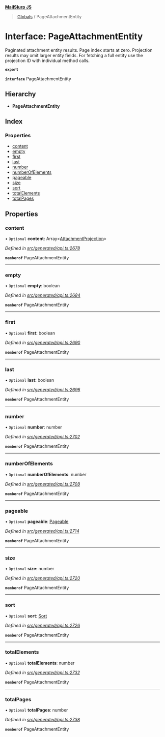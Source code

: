 **[MailSlurp JS](../README.md)**

> [Globals](../README.md) / PageAttachmentEntity

# Interface: PageAttachmentEntity

Paginated attachment entity results. Page index starts at zero. Projection results may omit larger entity fields. For fetching a full entity use the projection ID with individual method calls.

**`export`** 

**`interface`** PageAttachmentEntity

## Hierarchy

* **PageAttachmentEntity**

## Index

### Properties

* [content](pageattachmententity.md#content)
* [empty](pageattachmententity.md#empty)
* [first](pageattachmententity.md#first)
* [last](pageattachmententity.md#last)
* [number](pageattachmententity.md#number)
* [numberOfElements](pageattachmententity.md#numberofelements)
* [pageable](pageattachmententity.md#pageable)
* [size](pageattachmententity.md#size)
* [sort](pageattachmententity.md#sort)
* [totalElements](pageattachmententity.md#totalelements)
* [totalPages](pageattachmententity.md#totalpages)

## Properties

### content

• `Optional` **content**: Array\<[AttachmentProjection](attachmentprojection.md)>

*Defined in [src/generated/api.ts:2678](https://github.com/mailslurp/mailslurp-client/blob/8d5c17f/src/generated/api.ts#L2678)*

**`memberof`** PageAttachmentEntity

___

### empty

• `Optional` **empty**: boolean

*Defined in [src/generated/api.ts:2684](https://github.com/mailslurp/mailslurp-client/blob/8d5c17f/src/generated/api.ts#L2684)*

**`memberof`** PageAttachmentEntity

___

### first

• `Optional` **first**: boolean

*Defined in [src/generated/api.ts:2690](https://github.com/mailslurp/mailslurp-client/blob/8d5c17f/src/generated/api.ts#L2690)*

**`memberof`** PageAttachmentEntity

___

### last

• `Optional` **last**: boolean

*Defined in [src/generated/api.ts:2696](https://github.com/mailslurp/mailslurp-client/blob/8d5c17f/src/generated/api.ts#L2696)*

**`memberof`** PageAttachmentEntity

___

### number

• `Optional` **number**: number

*Defined in [src/generated/api.ts:2702](https://github.com/mailslurp/mailslurp-client/blob/8d5c17f/src/generated/api.ts#L2702)*

**`memberof`** PageAttachmentEntity

___

### numberOfElements

• `Optional` **numberOfElements**: number

*Defined in [src/generated/api.ts:2708](https://github.com/mailslurp/mailslurp-client/blob/8d5c17f/src/generated/api.ts#L2708)*

**`memberof`** PageAttachmentEntity

___

### pageable

• `Optional` **pageable**: [Pageable](pageable.md)

*Defined in [src/generated/api.ts:2714](https://github.com/mailslurp/mailslurp-client/blob/8d5c17f/src/generated/api.ts#L2714)*

**`memberof`** PageAttachmentEntity

___

### size

• `Optional` **size**: number

*Defined in [src/generated/api.ts:2720](https://github.com/mailslurp/mailslurp-client/blob/8d5c17f/src/generated/api.ts#L2720)*

**`memberof`** PageAttachmentEntity

___

### sort

• `Optional` **sort**: [Sort](sort.md)

*Defined in [src/generated/api.ts:2726](https://github.com/mailslurp/mailslurp-client/blob/8d5c17f/src/generated/api.ts#L2726)*

**`memberof`** PageAttachmentEntity

___

### totalElements

• `Optional` **totalElements**: number

*Defined in [src/generated/api.ts:2732](https://github.com/mailslurp/mailslurp-client/blob/8d5c17f/src/generated/api.ts#L2732)*

**`memberof`** PageAttachmentEntity

___

### totalPages

• `Optional` **totalPages**: number

*Defined in [src/generated/api.ts:2738](https://github.com/mailslurp/mailslurp-client/blob/8d5c17f/src/generated/api.ts#L2738)*

**`memberof`** PageAttachmentEntity
